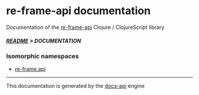 

# re-frame-api documentation

Documentation of the [re-frame-api](https://github.com/bithandshake-hq/re-frame-api) Clojure / ClojureScript library

##### [README](../README.md) > DOCUMENTATION

### Isomorphic namespaces

* [re-frame.api](cljc/re-frame/API.md)

---

This documentation is generated by the [docs-api](https://github.com/bithandshake/docs-api) engine

